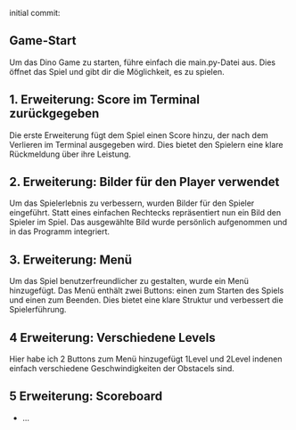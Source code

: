 initial commit:

## Game-Start
Um das Dino Game zu starten, führe einfach die main.py-Datei aus. Dies öffnet das Spiel und gibt dir die Möglichkeit, es zu spielen.

## 1. Erweiterung: Score im Terminal zurückgegeben
Die erste Erweiterung fügt dem Spiel einen Score hinzu, der nach dem Verlieren im Terminal ausgegeben wird. Dies bietet den Spielern eine klare Rückmeldung über ihre Leistung.

## 2. Erweiterung: Bilder für den Player verwendet
Um das Spielerlebnis zu verbessern, wurden Bilder für den Spieler eingeführt. Statt eines einfachen Rechtecks repräsentiert nun ein Bild den Spieler im Spiel. Das ausgewählte Bild wurde persönlich aufgenommen und in das Programm integriert.

## 3. Erweiterung: Menü
Um das Spiel benutzerfreundlicher zu gestalten, wurde ein Menü hinzugefügt. Das Menü enthält zwei Buttons: einen zum Starten des Spiels und einen zum Beenden. Dies bietet eine klare Struktur und verbessert die Spielerführung.

## 4 Erweiterung: Verschiedene Levels
Hier habe ich 2 Buttons zum Menü hinzugefügt 1Level und 2Level indenen einfach verschiedene Geschwindigkeiten der Obstacels sind.

## 5 Erweiterung: Scoreboard



* ...